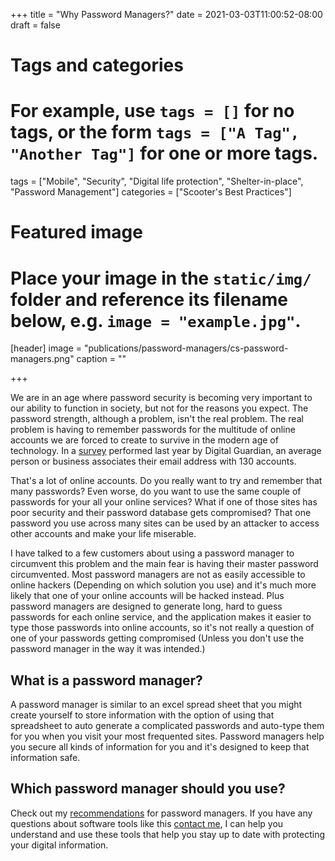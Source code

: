 +++
title = "Why Password Managers?"
date = 2021-03-03T11:00:52-08:00
draft = false

# Tags and categories
# For example, use `tags = []` for no tags, or the form `tags = ["A Tag", "Another Tag"]` for one or more tags.
tags = ["Mobile", "Security", "Digital life protection", "Shelter-in-place", "Password Management"]
categories = ["Scooter's Best Practices"]

# Featured image
# Place your image in the `static/img/` folder and reference its filename below, e.g. `image = "example.jpg"`.
[header]
image = "publications/password-managers/cs-password-managers.png"
caption = ""

+++

We are in an age where password security is becoming very important to our ability to function in society, but not for the reasons you expect. The password strength, although a problem, isn't the real problem. The real problem is having to remember passwords for the multitude of online accounts we are forced to create to survive in the modern age of technology. In a [survey](https://digitalguardian.com/blog/uncovering-password-habits-are-users-password-security-habits-improving-infographic) performed last year by Digital Guardian, an average person or business associates their email address with 130 accounts.

That's a lot of online accounts. Do you really want to try and remember that many passwords? Even worse, do you want to use the same couple of passwords for your all your online services? What if one of those sites has poor security and their password database gets compromised? That one password you use across many sites can be used by an attacker to access other accounts and make your life miserable.

I have talked to a few customers about using a password manager to circumvent this problem and the main fear is having their master password circumvented. Most password managers are not as easily accessible to online hackers (Depending on which solution you use) and it's much more likely that one of your online accounts will be hacked instead. Plus password managers are designed to generate long, hard to guess passwords for each online service, and the application makes it easier to type those passwords into online accounts, so it's not really a question of one of your passwords getting compromised (Unless you don't use the password manager in the way it was intended.)

## What is a password manager?

A password manager is similar to an excel spread sheet that you might create yourself to store information with the option of using that spreadsheet to auto generate a complicated passwords and auto-type them for you when you visit your most frequented sites. Password managers help you secure all kinds of information for you and it's designed to keep that information safe.


## Which password manager should you use?

Check out my [recommendations](/recommendations/recommendation-password-managers/) for password managers. If you have any questions about software tools like this [contact me](/#contact), I can help you understand and use these tools that help you stay up to date with protecting your digital information.